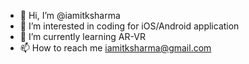 - 👋 Hi, I’m @iamitksharma
- 👀 I’m interested in coding for iOS/Android application
- 🌱 I’m currently learning AR-VR
- 📫 How to reach me iamitksharma@gmail.com

<!---
iamitksharma/iamitksharma is a ✨ special ✨ repository because its `README.md` (this file) appears on your GitHub profile.
You can click the Preview link to take a look at your changes.
--->
